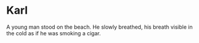 # Karl

A young man stood on the beach. He slowly breathed, his breath visible in the cold as if he was smoking a cigar.
